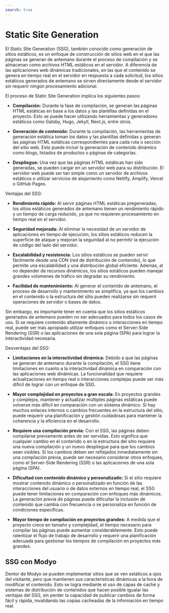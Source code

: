 ```yaml
---
search: true
---
```


# Static Site Generation

El Static Site Generation (SSG), también conocido como generación de sitios estáticos, es un enfoque de construcción de
sitios web en el que las páginas se generan de antemano durante el proceso de compilación y se almacenan como archivos
HTML estáticos en el servidor. A diferencia de las aplicaciones web dinámicas tradicionales, en las que el contenido se
genera en tiempo real en el servidor en respuesta a cada solicitud, los sitios estáticos generados de antemano se sirven
directamente desde el servidor sin requerir ningún procesamiento adicional.

El proceso de Static Site Generation implica los siguientes pasos:

- **Compilación:** Durante la fase de compilación, se generan las páginas HTML estáticas en base a los datos y las
  plantillas
  definidas en el proyecto. Esto se puede hacer utilizando herramientas y generadores estáticos como Gatsby, Hugo,
  Jekyll,
  Next.js, entre otros.

- **Generación de contenido:** Durante la compilación, las herramientas de generación estática toman los datos y las
  plantillas definidas y generan las páginas HTML estáticas correspondientes para cada ruta o sección del sitio web.
  Esto
  puede incluir la generación de contenido dinámico como blogs, listados de productos o páginas de categorías.

- **Despliegue:** Una vez que las páginas HTML estáticas han sido generadas, se pueden cargar en un servidor web para su
  distribución. El servidor web puede ser tan simple como un servidor de archivos estáticos o utilizar servicios de
  alojamiento como Netlify, Amplify, Vercel o GitHub Pages.

Ventajas del SSG:

- **Rendimiento rápido:** Al servir páginas HTML estáticas pregeneradas, los sitios estáticos generados de antemano
  tienen un
  rendimiento rápido y un tiempo de carga reducido, ya que no requieren procesamiento en tiempo real en el servidor.

- **Seguridad mejorada:** Al eliminar la necesidad de un servidor de aplicaciones en tiempo de ejecución, los sitios
  estáticos
  reducen la superficie de ataque y mejoran la seguridad al no permitir la ejecución de código del lado del servidor.

- **Escalabilidad y resistencia:** Los sitios estáticos se pueden servir fácilmente desde una CDN (red de distribución
  de
  contenido), lo que permite una escalabilidad y una distribución global eficiente. Además, al no depender de recursos
  dinámicos, los sitios estáticos pueden manejar grandes volúmenes de tráfico sin degradar su rendimiento.

- **Facilidad de mantenimiento:** Al generar el contenido de antemano, el proceso de desarrollo y mantenimiento se
  simplifica,
  ya que los cambios en el contenido o la estructura del sitio pueden realizarse sin requerir operaciones de servidor o
  bases de datos.

Sin embargo, es importante tener en cuenta que los sitios estáticos generados de antemano pueden no ser adecuados para
todos los casos de uso. Si se requiere contenido altamente dinámico o interacciones en tiempo real, puede ser más
apropiado utilizar enfoques como el Server-Side Rendering (SSR) o las aplicaciones de una sola página (SPA) para lograr
la interactividad necesaria.

Desventajas del SSG:

- **Limitaciones en la interactividad dinámica:** Debido a que las páginas se generan de antemano durante la 
  compilación, el
SSG tiene limitaciones en cuanto a la interactividad dinámica en comparación con las aplicaciones web dinámicas. La
funcionalidad que requiere actualizaciones en tiempo real o interacciones complejas puede ser más difícil de lograr con
un enfoque de SSG.

- **Mayor complejidad en proyectos a gran escala:** En proyectos grandes y complejos, mantener y actualizar múltiples páginas
estáticas puede volverse más difícil en comparación con un sistema dinámico. Si hay muchos enlaces internos o cambios
frecuentes en la estructura del sitio, puede requerir una planificación y gestión cuidadosas para mantener la coherencia
y la eficiencia en el desarrollo.

- **Requiere una compilación previa:** Con el SSG, las páginas deben compilarse previamente antes de ser servidas. Esto
significa que cualquier cambio en el contenido o en la estructura del sitio requiere una nueva compilación y un nuevo
despliegue para que los cambios sean visibles. Si los cambios deben ser reflejados inmediatamente sin una compilación
previa, puede ser necesario considerar otros enfoques, como el Server-Side Rendering (SSR) o las aplicaciones de una
sola página (SPA).

- **Dificultad con contenido dinámico y personalizado:** Si el sitio requiere mostrar contenido dinámico o personalizado en
función de las interacciones del usuario o de datos externos en tiempo real, el SSG puede tener limitaciones en
comparación con enfoques más dinámicos. La generación previa de páginas puede dificultar la inclusión de contenido que
cambia con frecuencia o se personaliza en función de condiciones específicas.

- **Mayor tiempo de compilación en proyectos grandes:** A medida que el proyecto crece en tamaño y complejidad, el 
  tiempo
necesario para compilar las páginas puede aumentar considerablemente. Esto puede ralentizar el flujo de trabajo de
desarrollo y requerir una planificación adecuada para gestionar los tiempos de compilación en proyectos más grandes.

## SSG con Modyo

Dentor de Modyo se pueden implementar sitios que se ven estáticos a ojos del visitante, pero que mantienen sus
características dinámicas a la hora de modificar el contenido. Esto se logra mediante el uso de capas de caché y
sistemas de distribución de contenidos que hacen posible igualar las ventajas del SSG, sin perder la capacidad de
publicar cambios de forma fácil y rápida, invalidando las copias cacheadas de la información en tiempo real.
